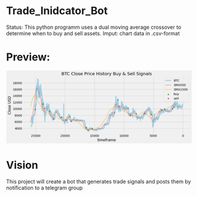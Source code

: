 # Trade_Inidcator_Bot
Status:
This python programm uses a dual moving average crossover to determine when to buy and sell assets. 
Imput: chart data in .csv-format

# Preview:
![](images/preview.png)

# Vision
This project will create a bot that generates trade signals and posts them by notification to a telegram group
